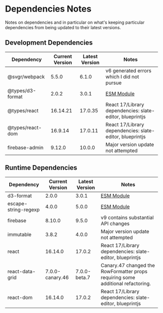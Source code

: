 # Dependencies Notes

Notes on dependencies and in particular on what's keeping particular dependencies from being updated to their latest versions.

## Development Dependencies

|Dependency          |Current Version|Latest Version|Notes                                                                              |
|--------------------|---------------|--------------|-----------------------------------------------------------------------------------|
|@svgr/webpack       |5.5.0          |6.1.0         |v6 generated errors which I did not pursue                                         |
|@types/d3-format    |2.0.2          |3.0.1         |[ESM Module](https://gist.github.com/sindresorhus/a39789f98801d908bbc7ff3ecc99d99c)|
|@types/react        |16.14.21       |17.0.35       |React 17/Library dependencies: slate-editor, blueprintjs                           |
|@types/react-dom    |16.9.14        |17.0.11       |React 17/Library dependencies: slate-editor, blueprintjs                           |
|firebase-admin      |9.12.0         |10.0.0        |Major version update not attempted                                                 |

## Runtime Dependencies

|Dependency          |Current Version|Latest Version|Notes                                                                              |
|--------------------|---------------|--------------|-----------------------------------------------------------------------------------|
|d3-format           |2.0.0          |3.0.1         |[ESM Module](https://gist.github.com/sindresorhus/a39789f98801d908bbc7ff3ecc99d99c)|
|escape-string-regexp|4.0.0          |5.0.0         |[ESM Module](https://gist.github.com/sindresorhus/a39789f98801d908bbc7ff3ecc99d99c)|
|firebase            |8.10.0         |9.5.0         |v9 contains substantial API changes                                                |
|immutable           |3.8.2          |4.0.0         |Major version update not attempted                                                 |
|react               |16.14.0        |17.0.2        |React 17/Library dependencies: slate-editor, blueprintjs                           |
|react-data-grid     |7.0.0-canary.46|7.0.0-beta.7  |Canary.47 changed the RowFormatter props requiring some additional refactoring.    |
|react-dom           |16.14.0        |17.0.2        |React 17/Library dependencies: slate-editor, blueprintjs                           |
